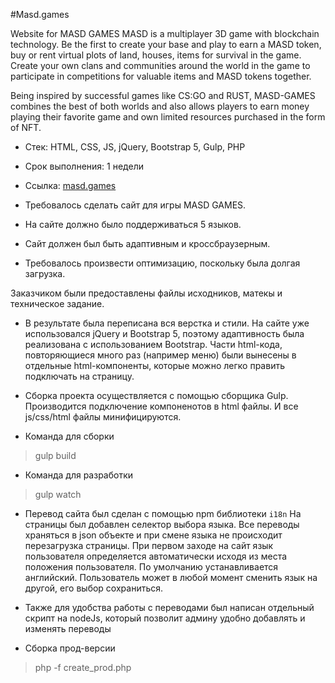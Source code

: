 
#Masd.games

Website for MASD GAMES
MASD is a multiplayer 3D game with blockchain technology. Be the first to create your base and play to earn a MASD token, buy or rent virtual plots of land, houses, items for survival in the game. Create your own clans and communities around the world in the game to participate in competitions for valuable items and MASD tokens together.

Being inspired by successful games like CS:GO and RUST, MASD-GAMES combines the best of both worlds and also allows players to earn money playing their favorite game and own limited resources purchased in the form of NFT.

- Стек: HTML, CSS, JS, jQuery, Bootstrap 5, Gulp, PHP
- Срок выполнения: 1 недели
- Ссылка: [masd.games](https://masd.games/)

- Требовалось сделать сайт для игры MASD GAMES.
- На сайте должно было поддерживаться 5 языков.
- Сайт должен был быть адаптивным и кроссбраузерным.
- Требовалось произвести оптимизацию, поскольку была долгая загрузка.

Заказчиком были предоставлены файлы исходников, матекы и техническое задание.

- В результате была переписана вся верстка и стили. На сайте уже использовался jQuery и Bootstrap 5, поэтому адаптивность была реализована с использованием Bootstrap.
Части html-кода, повторяющиеся много раз (например меню) были вынесены в отдельные html-компоненты, которые можно легко править подключать на страницу.

- Сборка проекта осуществляется с помощью сборщика Gulp.
Производится подключение компоненотов в html файлы. И все js/css/html файлы минифицируются.
- Команда для сборки
> gulp build

- Команда для разработки
> gulp watch

- Перевод сайта был сделан с помощью npm библиотеки `i18n`
На страницы был добавлен селектор выбора языка. Все переводы храняться в json объекте и при смене языка не происходит перезагрузка страницы.
При первом заходе на сайт язык пользователя определяется автоматически исходя из места положения пользователя. По умолчанию устанавливается английский.
Пользователь может в любой момент сменить язык на другой, его выбор сохраниться.

- Также для удобства работы с переводами был написан отдельный скрипт на nodeJs, который позволит админу удобно добавлять и изменять переводы


- Сборка прод-версии 
> php -f create_prod.php

